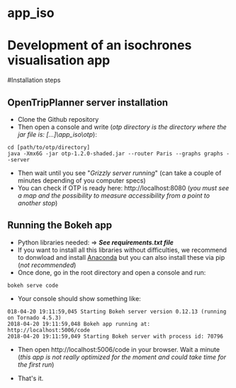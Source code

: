 # app_iso
# Development of an isochrones visualisation app

#Installation steps
## OpenTripPlanner server installation
- Clone the Github repository
- Then open a console and write (*otp directory is the directory where the jar file is: [...]\app_iso\otp*):
```
cd [path/to/otp/directory]
java -Xmx6G -jar otp-1.2.0-shaded.jar --router Paris --graphs graphs --server
```
- Then wait until you see "*Grizzly server running*" (can take a couple of minutes depending of you computer specs)
- You can check if OTP is ready here: http://localhost:8080 (*you must see a map and the possibility to measure accessibility from a point to another stop*)

## Running the Bokeh app
- Python libraries needed: => ***See requirements.txt file***
- If you want to install all this libraries without difficulties, we recommend to donwload and install [Anaconda](https://www.anaconda.com/download/) but you can also install these via pip (*not recommended*)
- Once done, go in the root directory and open a console and run:
```
bokeh serve code
```
- Your console should show something like:

```
018-04-20 19:11:59,045 Starting Bokeh server version 0.12.13 (running on Tornado 4.5.3)
2018-04-20 19:11:59,048 Bokeh app running at: http://localhost:5006/code
2018-04-20 19:11:59,049 Starting Bokeh server with process id: 70796
```
- Then open http://localhost:5006/code in your browser. Wait a minute (*this app is not really optimized for the moment and could take time for the first run*)

- That's it. 
